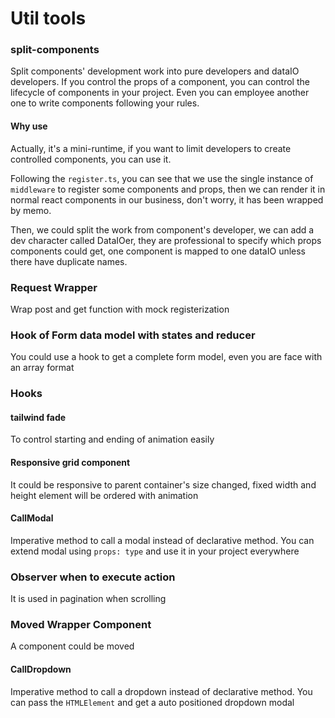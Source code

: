 # Util tools


### split-components
Split components' development work into pure developers and dataIO developers. If you control the props of a component, you can control the lifecycle of components in your project. Even you can employee another one to write components following your rules.

#### Why use
Actually, it's a mini-runtime, if you want to limit developers to create controlled components, you can use it.

Following the `register.ts`, you can see that we use the single instance of `middleware` to register some components and props, then we can render it in normal react components in our business, don't worry, it has been wrapped by memo.

Then, we could split the work from component's developer, we can add a dev character called DataIOer, they are professional to specify which props components could get, one component is mapped to one dataIO unless there have duplicate names.

### Request Wrapper

Wrap post and get function with mock registerization

### Hook of Form data model with states and reducer

You could use a hook to get a complete form model, even you are face with an array format

### Hooks
#### tailwind fade
To control starting and ending of animation easily
#### Responsive grid component
It could be responsive to parent container's size changed, fixed width and height element will be ordered with animation
#### CallModal
Imperative method to call a modal instead of declarative method.
You can extend modal using `props: type` and use it in your project everywhere
### Observer when to execute action
It is used in pagination when scrolling
### Moved Wrapper Component
A component could be moved 
#### CallDropdown
Imperative method to call a dropdown instead of declarative method.
You can pass the `HTMLElement` and get a auto positioned dropdown modal